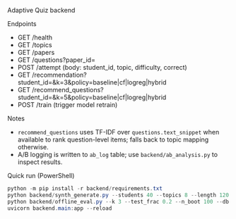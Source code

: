 Adaptive Quiz backend

Endpoints

- GET /health
- GET /topics
- GET /papers
- GET /questions?paper_id=<id>
- POST /attempt  (body: student_id, topic, difficulty, correct)
- GET /recommendation?student_id=<id>&k=3&policy=baseline|cf|logreg|hybrid
- GET /recommend_questions?student_id=<id>&k=5&policy=baseline|cf|logreg|hybrid
- POST /train  (trigger model retrain)

Notes

- `recommend_questions` uses TF-IDF over `questions.text_snippet` when available to rank question-level items; falls back to topic mapping otherwise.
- A/B logging is written to `ab_log` table; use `backend/ab_analysis.py` to inspect results.

Quick run (PowerShell)

```powershell
python -m pip install -r backend/requirements.txt
python backend/synth_generate.py --students 40 --topics 8 --length 120 --db app.db
python backend/offline_eval.py --k 3 --test_frac 0.2 --n_boot 100 --db app.db
uvicorn backend.main:app --reload
```
